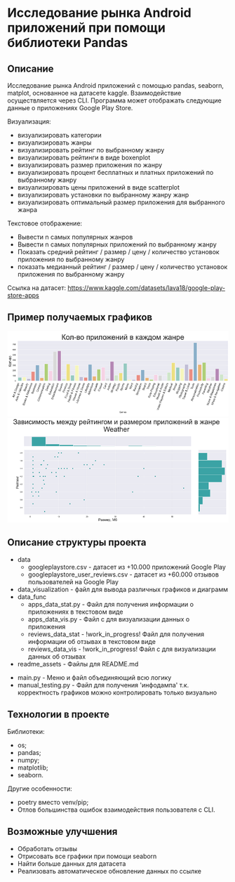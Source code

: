 # Исследование рынка Android приложений при помощи библиотеки Pandas

## Описание
Исследование рынка Android приложений с помощью pandas, seaborn, matplot, основанное на датасете kaggle.
Взаимодействие осуществляется через CLI. Программа может отображать следующие данные о приложениях Google Play Store.

Визуализация:
* визуализировать категории 
* визуализировать жанры
* визуализировать рейтинг по выбранному жанру 
* визуализировать рейтинги в виде boxenplot
* визуализировать размер приложения по жанру
* визуализировать процент бесплатных и платных приложений по выбранному жанру
* визуализировать цены приложений в виде scatterplot
* визуализировать установки по выбранному жанру жанр
* визуализировать оптимальный размер приложения для выбранного жанра

Текстовое отображение:
* Вывести n самых популярных жанров
* Вывести n самых популярных приложений по выбранному жанру
* Показать средний рейтинг / размер / цену / количество установок приложения по выбранному жанру
* показать медианный рейтинг / размер / цену / количество установок приложения по выбранному жанру

Ссылка на датасет: https://www.kaggle.com/datasets/lava18/google-play-store-apps

## Пример получаемых графиков
![usage_example_1.png](readme_assets%2Fusage_example_1.png)
![usage_example_2.png](readme_assets%2Fusage_example_2.png)

## Описание структуры проекта
* data
  - googleplaystore.csv - датасет из +10.000 приложений Google Play
  - googleplaystore_user_reviews.csv - датасет из +60.000 отзывов пользователей на Google Play
* data_visualization - файл для вывода различных графиков и диаграмм
* data_func
  - apps_data_stat.py - Файл для получения информации о приложениях в текстовом виде
  - apps_data_vis.py - Файл с для визуализации данных о приложения
  - reviews_data_stat - !work_in_progress! Файл для получения информации об отзывах в текстовом виде
  - reviews_data_vis - !work_in_progress! Файл с для визуализации данных об отзывах
* readme_assets - Файлы для README.md
- main.py - Меню и файл объединяющий всю логику
- manual_testing.py - Файл для получения 'инфодампа' т.к. корректность графиков можно контролировать только визуально

## Технологии в проекте
Библиотеки:
* os;
* pandas;
* numpy;
* matplotlib;
* seaborn.

Другие особенности:
* poetry вместо venv/pip;
* Отлов большинства ошибок взаимодействия пользователя с CLI.

## Возможные улучшения
* Обработать отзывы
* Отрисовать все графики при помощи seaborn
* Найти больше данных для датасета
* Реализовать автоматическое обновление данных по ссылке
